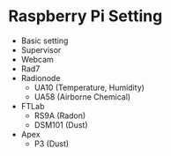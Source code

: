 # Raspberry Pi Setting

- Basic setting
- Supervisor
- Webcam
- Rad7
- Radionode
	- UA10 (Temperature, Humidity)
	- UA58 (Airborne Chemical)
- FTLab
	- RS9A (Radon)
	- DSM101 (Dust)
- Apex
	- P3 (Dust)